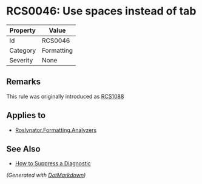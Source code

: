 # RCS0046: Use spaces instead of tab

| Property | Value      |
| -------- | ---------- |
| Id       | RCS0046    |
| Category | Formatting |
| Severity | None       |

## Remarks

This rule was originally introduced as [RCS1088](RCS1088.md)

## Applies to

* [Roslynator.Formatting.Analyzers](https://www.nuget.org/packages/Roslynator.Formatting.Analyzers)

## See Also

* [How to Suppress a Diagnostic](../HowToConfigureAnalyzers.md#how-to-suppress-a-diagnostic)


*\(Generated with [DotMarkdown](http://github.com/JosefPihrt/DotMarkdown)\)*
